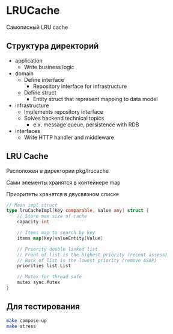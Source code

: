 # LRUCache

Самописный LRU cache

## Структура директорий

- application
	- Write business logic
- domain
	- Define interface
		- Repository interface for infrastructure
	- Define struct
		- Entity struct that represent mapping to data model
- infrastructure
	- Implements repository interface
	- Solves backend technical topics
		- e.x. message queue, persistence with RDB
- interfaces
	- Write HTTP handler and middleware

## LRU Cache

Расположен в директории pkg/lrucache

Сами элементы хранятся в контейнере map

Приоритеты хранятся в двусвязном списке

```go
// Main impl struct
type lruCacheImpl[Key comparable, Value any] struct {
	// Store max size of cache
	capacity int

	// Items map to search by key
	items map[Key]valueEntity[Value]

	// Priority double linked list
	// Front of list is the highest priority (recent assess)
	// Back of list is the lowest priority (remove ASAP)
	priorities list.List

	// Mutex for thread safe
	mutex sync.Mutex
}
```

## Для тестирования

```bash
make compose-up
make stress
```